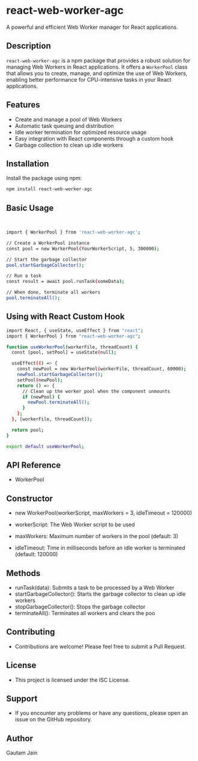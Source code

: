 # react-web-worker-agc

A powerful and efficient Web Worker manager for React applications.

## Description

`react-web-worker-agc` is a npm package that provides a robust solution for managing Web Workers in React applications. It offers a `WorkerPool` class that allows you to create, manage, and optimize the use of Web Workers, enabling better performance for CPU-intensive tasks in your React applications.

## Features

- Create and manage a pool of Web Workers
- Automatic task queuing and distribution
- Idle worker termination for optimized resource usage
- Easy integration with React components through a custom hook
- Garbage collection to clean up idle workers

## Installation

Install the package using npm:

```bash
npm install react-web-worker-agc
```

## Basic Usage
```bash


import { WorkerPool } from 'react-web-worker-agc';

// Create a WorkerPool instance
const pool = new WorkerPool(YourWorkerScript, 5, 300000);

// Start the garbage collector
pool.startGarbageCollector();

// Run a task
const result = await pool.runTask(someData);

// When done, terminate all workers
pool.terminateAll();
```


## Using with React Custom Hook
```bash
import React, { useState, useEffect } from "react";
import { WorkerPool } from "react-web-worker-agc";

function useWorkerPool(workerFile, threadCount) {
  const [pool, setPool] = useState(null);

  useEffect(() => {
    const newPool = new WorkerPool(workerFile, threadCount, 60000);
    newPool.startGarbageCollector();
    setPool(newPool);
    return () => {
      // Clean up the worker pool when the component unmounts
      if (newPool) {
        newPool.terminateAll();
      }
    };
  }, [workerFile, threadCount]);

  return pool;
}

export default useWorkerPool;
```

## API Reference

- WorkerPool

## Constructor

- new WorkerPool(workerScript, maxWorkers = 3, idleTimeout = 120000)

- workerScript: The Web Worker script to be used
- maxWorkers: Maximum number of workers in the pool (default: 3)
- idleTimeout: Time in milliseconds before an idle worker is terminated (default: 120000)

## Methods

- runTask(data): Submits a task to be processed by a Web Worker
- startGarbageCollector(): Starts the garbage collector to clean up idle workers
- stopGarbageCollector(): Stops the garbage collector
- terminateAll(): Terminates all workers and clears the poo

## Contributing

- Contributions are welcome! Please feel free to submit a Pull Request.

## License

- This project is licensed under the ISC License.

## Support

- If you encounter any problems or have any questions, please open an issue on the GitHub repository.

## Author

Gautam Jain
